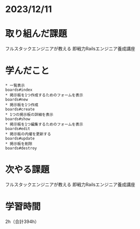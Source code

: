 # 2023/12/11
# 取り組んだ課題
フルスタックエンジニアが教える 即戦力Railsエンジニア養成講座

# 学んだこと
```
* 一覧表示
boards#index
* 掲示板を1つ作成するためのフォームを表示
boards#new
* 掲示板を1つ作成
boards#create
* 1つの掲示板の詳細を表示
boards#show
* 掲示板を1つ編集するためのフォームを表示
boards#edit
* 掲示板の内燿を更新する
boards#update
* 掲示板を削除
boards#destroy
```
  
# 次やる課題
フルスタックエンジニアが教える 即戦力Railsエンジニア養成講座

# 学習時間
2h（合計394h）
